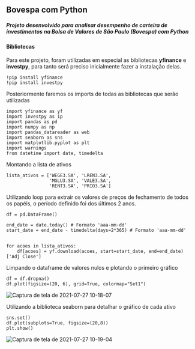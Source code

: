 ## Bovespa com Python

##### Projeto desenvolvido para analisar desempenho de carteira de investimentos na Bolsa de Valores de São Paulo (Bovespa) com Python

#### Bibliotecas

Para este projeto, foram utilizadas em especial as bibliotecas **yfinance** e **investpy**, para tanto será preciso inicialmente fazer a instalação delas.

```
!pip install yfinance
!pip install investpy
```

Posteriormente faremos os imports de todas as bibliotecas que serão utilizadas

```
import yfinance as yf
import investpy as ip
import pandas as pd
import numpy as np
import pandas_datareader as web
import seaborn as sns
import matplotlib.pyplot as plt
import warnings
from datetime import date, timedelta
```

Montando a lista de ativos

```
lista_ativos = ['WEGE3.SA', 'LREN3.SA',
                'MGLU3.SA', 'VALE3.SA',
                'RENT3.SA', 'PRIO3.SA']
```

Utilizando loop para extrair os valores de preços de fechamento de todos os papéis, o período definido foi dos últimos 2 anos.

```
df = pd.DataFrame()

end_date = date.today() # Formato 'aaa-mm-dd'
start_date = end_date - timedelta(days=2*365) # Formato 'aaa-mm-dd'


for acoes in lista_ativos:
    df[acoes] = yf.download(acoes, start=start_date, end=end_date)['Adj Close']
```

Limpando o dataframe de valores nulos e plotando o primeiro gráfico
```
df = df.dropna()
df.plot(figsize=(20, 6), grid=True, colormap="Set1")
```

![Captura de tela de 2021-07-27 10-18-07](https://user-images.githubusercontent.com/1071578/127160618-ff905507-e0c6-428c-ab4b-e1b4d0e45f53.png)


Utilizando a biblioteca seaborn para detalhar o gráfico de cada ativo

```
sns.set()
df.plot(subplots=True, figsize=(20,8))
plt.show()
```

![Captura de tela de 2021-07-27 10-19-04](https://user-images.githubusercontent.com/1071578/127160665-c5d6d247-e1c6-45ce-8268-2ee5777a8d03.png)
